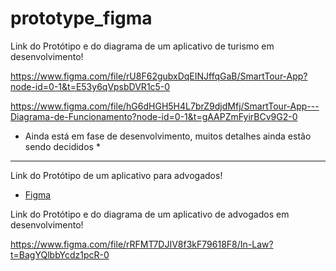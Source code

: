 # prototype_figma

Link do Protótipo e do diagrama de um aplicativo de turismo em desenvolvimento!

https://www.figma.com/file/rU8F62gubxDqEINJffqGaB/SmartTour-App?node-id=0-1&t=E53y6qVpsbDVR1c5-0

https://www.figma.com/file/hG6dHGH5H4L7brZ9djdMfj/SmartTour-App---Diagrama-de-Funcionamento?node-id=0-1&t=gAAPZmFyirBCv9G2-0


* Ainda está em fase de desenvolvimento, muitos detalhes ainda estão sendo decididos *

--------------------------------------------------------------------------------------------------------------------------------

Link do Protótipo de um aplicativo para advogados!

- [Figma](https://www.figma.com/file/rRFMT7DJIV8f3kF79618F8/In-Law?node-id=0%3A1)


Link do Protótipo e do diagrama de um aplicativo de advogados em desenvolvimento!


https://www.figma.com/file/rRFMT7DJIV8f3kF79618F8/In-Law?t=BagYQlbbYcdz1pcR-0
